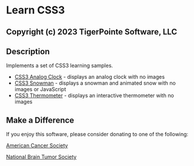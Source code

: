 # Learn CSS3
## Copyright (c) 2023 TigerPointe Software, LLC

## Description
Implements a set of CSS3 learning samples.

* [CSS3 Analog Clock](https://tigerpointe.github.io/Learn-CSS3/css3.analogclock.html) - displays an analog clock with no images
* [CSS3 Snowman](https://tigerpointe.github.io/Learn-CSS3/css3.snowman.html) - displays a snowman and animated snow with no images or JavaScript
* [CSS3 Thermometer](https://tigerpointe.github.io/Learn-CSS3/css3.thermometer.html) - displays an interactive thermometer with no images

## Make a Difference
If you enjoy this software, please consider donating to one of the following:

[American Cancer Society](https://www.cancer.org)

[National Brain Tumor Society](https://braintumor.org)